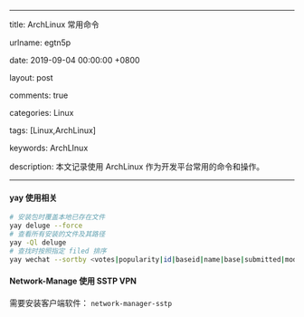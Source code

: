
---

title: ArchLinux 常用命令

urlname: egtn5p

date: 2019-09-04 00:00:00 +0800

layout: post

comments: true

categories: Linux

tags: [Linux,ArchLinux]

keywords: ArchLInux

description: 本文记录使用 ArchLinux 作为开发平台常用的命令和操作。

---


<a name="BdT88"></a>
#### yay 使用相关

```bash
# 安装包时覆盖本地已存在文件
yay deluge --force
# 查看所有安装的文件及其路径
yay -Ql deluge
# 查找时按照指定 filed 排序
yay wechat --sortby <votes|popularity|id|baseid|name|base|submitted|modified>
```

<a name="aQrbN"></a>
#### Network-Manage 使用 SSTP VPN 
需要安装客户端软件： `network-manager-sstp`



